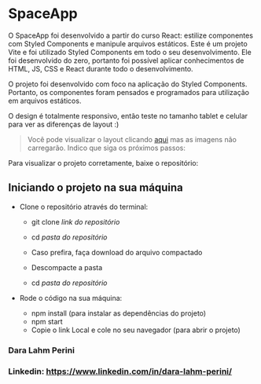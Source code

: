 # SpaceApp

O SpaceApp foi desenvolvido a partir do curso React: estilize componentes com Styled Components e manipule arquivos estáticos. Este é um projeto Vite e foi utilizado Styled Components em todo o seu desenvolvimento. Ele foi desenvolvido do zero, portanto foi possível aplicar conhecimentos de HTML, JS, CSS e React durante todo o desenvolvimento. 

O projeto foi desenvolvido com foco na aplicação do Styled Components. Portanto, os componentes foram pensados e programados para utilização em arquivos estáticos.

O design é totalmente responsivo, então teste no tamanho tablet e celular para ver as diferenças de layout :)

> Você pode visualizar o layout clicando [aqui](https://space-app-teal.vercel.app/) mas as imagens não carregarão. Indico que siga os próximos passos:

Para visualizar o projeto corretamente, baixe o repositório:

## Iniciando o projeto na sua máquina

- Clone o repositório através do terminal:
    - git clone *link do repositório*
    - cd *pasta do repositório*
 
    - Caso prefira, faça download do arquivo compactado
    - Descompacte a pasta
    - cd *pasta do repositório*
 
- Rode o código na sua máquina:
    - npm install (para instalar as dependências do projeto)
    - npm start 
    - Copie o link Local e cole no seu navegador (para abrir o projeto)

### Dara Lahm Perini

### Linkedin: https://www.linkedin.com/in/dara-lahm-perini/
